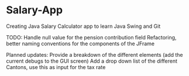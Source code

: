 # Salary-App

Creating Java Salary Calculator app to learn Java Swing and Git

TODO:
Handle null value for the pension contribution field
Refactoring, better naming conventions for the components of the JFrame

Planned updates: 
Provide a breakdown of the different elements (add the current debugs to the GUI screen)
Add a drop down list of the different Cantons, use this as input for the tax rate 
